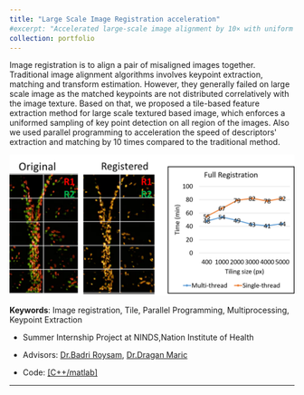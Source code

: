 ```yaml
---
title: "Large Scale Image Registration acceleration"
#excerpt: "Accelerated large-scale image alignment by 10× with uniform keypoint control and multiprocessing>"
collection: portfolio
---
```


Image registration is to align a pair of misaligned images together. Traditional image alignment algorithms involves keypoint extraction, matching and transform estimation. However, they generally failed on large scale image as the matched keypoints are not distributed correlatively with the image texture. Based on that, we proposed a tile-based feature extraction method for large scale textured based image, which enforces a uniformed sampling of key point detection on all region of the images. Also we used parallel programming to acceleration the speed of descriptors' extraction and matching by 10 times compared to the traditional method.


<p align="center"><img src="/figures/align.png"  width="550" class="inline"/></p>

**Keywords**: Image registration, Tile, Parallel Programming, Multiprocessing, Keypoint Extraction

- Summer Internship Project at NINDS,Nation Institute of Health
- Advisors: [Dr.Badri Roysam](http://www.ee.uh.edu/faculty/roysam), [Dr.Dragan Maric](https://neuroscience.nih.gov/ninds/Faculty/Profile/dragan-maric.aspx)

- Code: [[C++/matlab]]("https://github.com/Xiaoyang-Rebecca/Artificial-intelligent")



---
<!-- << [Back](../) -->
